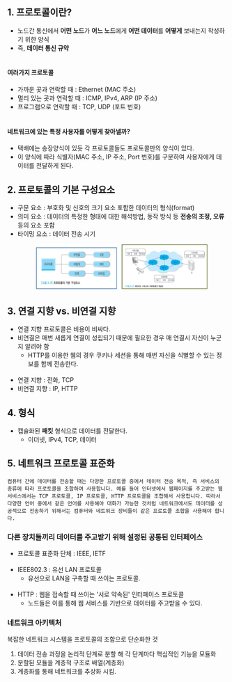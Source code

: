 ## 1. 프로토콜이란?
- 노드간 통신에서 **어떤 노드**가 **어느 노드**에게 **어떤 데이터**를 **어떻게** 보내는지 작성하기 위한 양식
- 즉, **데이터 통신 규약**<br><br>
#### 여러가지 프로토콜
- 가까운 곳과 연락할 때 : Ethernet (MAC 주소)
- 멀리 있는 곳과 연락할 때 : ICMP, IPv4, ARP (IP 주소)
- 프로그램으로 연락할 때 : TCP, UDP (포트 번호)<br><br>
#### 네트워크에 있는 특정 사용자를 어떻게 찾아낼까?
- 택배에는 송장양식이 있듯 각 프로토콜들도 프로토콜만의 양식이 있다.
- 이 양식에 따라 식별자(MAC 주소, IP 주소, Port 번호)를 구분하여 사용자에게 데이터를 전달하게 된다.

## 2. 프로토콜의 기본 구성요소
- 구문 요소 : 부호화 및 신호의 크기 요소 포함한 데이터의 형식(format)
- 의미 요소 : 데이터의 특정한 형태에 대한 해석방법, 동작 방식 등 **전송의 조정, 오류** 등의 요소 포함
- 타이밍 요소 : 데이터 전송 시기<br>
    <figure>
    <img src="./imgsrc/프로토콜.JPG" width=750>

## 3. 연결 지향 vs. 비연결 지향
- 연결 지향 프로토콜은 비용이 비싸다.
- 비연결은 매번 새롭게 연결이 성립되기 때문에 필요한 경우 매 연결시 자신이 누군지 알려야 함
    - HTTP를 이용한 웹의 경우 쿠키나 세션을 통해 매번 자신을 식별할 수 있는 정보를 함께 전송한다.<br><br>
- 연결 지향 : 전화, TCP
- 비연결 지향 : IP, HTTP

## 4. 형식
- 캡슐화된 **패킷** 형식으로 데이터를 전달한다.
    - 이더넷, IPv4, TCP, 데이터<br>

## 5. 네트워크 프로토콜 표준화
    컴퓨터 간에 데이터를 전송할 때는 다양한 프로토콜 중에서 데이터 전송 목적, 즉 서비스의 종류에 따라 프로토콜을 조합하여 사용합니다. 예를 들어 인터넷에서 웹페이지를 주고받는 웹 서비스에서는 TCP 프로토콜, IP 프로토콜, HTTP 프로토콜을 조합해서 사용합니다. 따라서 다양한 언어 중에서 같은 언어를 사용해야 대화가 가능한 것처럼 네트워크에서도 데이터를 성공적으로 전송하기 위해서는 컴퓨터와 네트워크 장비들이 같은 프로토콜 조합을 사용해야 합니다.

### 다른 장치들끼리 데이터를 주고받기 위해 설정된 공통된 인터페이스
- 프로토콜 표준화 단체 : IEEE, IETF<br><br>
- IEEE802.3 : 유선 LAN 프로토콜
    - 유선으로 LAN을 구축할 때 쓰이는 프로토콜.<br><br>
- HTTP : 웹을 접속할 때 쓰이는 '서로 약속된' 인터페이스 프로토콜
    - 노드들은 이를 통해 웹 서비스를 기반으로 데이터를 주고받을 수 있다.

### 네트워크 아키텍처
복잡한 네트워크 시스템을 프로토콜의 조합으로 단순화한 것
1. 데이터 전송 과정을 논리적 단계로 분할 해 각 단계마다 핵심적인 기능을 모듈화
2. 분할된 모듈을 계층적 구조로 배열(계층화)
3. 계층화를 통해 네트워크를 추상화 시킴.
